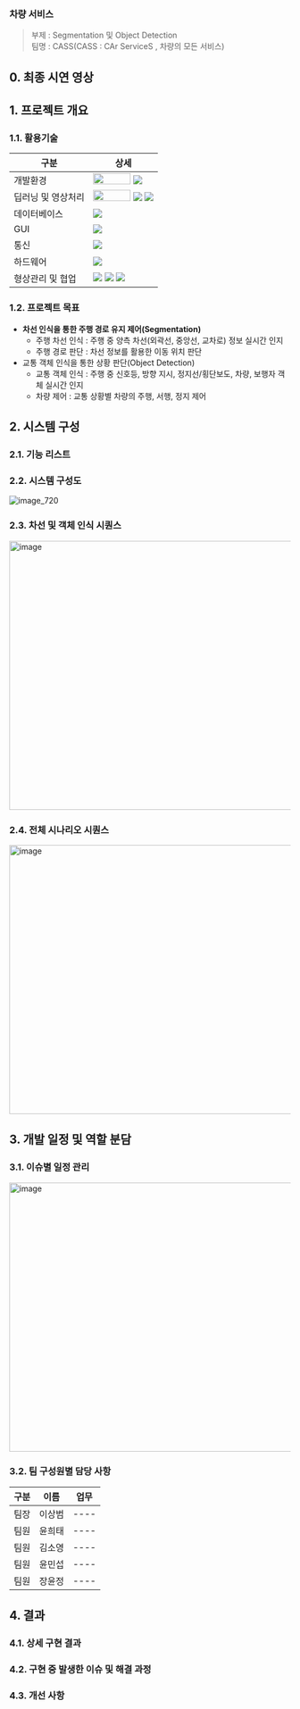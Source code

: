 ### 차량 서비스 ###

> 부제 : Segmentation 및 Object Detection  
> 팀명 : CASS(CASS : CAr ServiceS , 차량의 모든 서비스)

## 0. 최종 시연 영상

## 1. 프로젝트 개요

### 1.1. 활용기술

|구분|상세|
|------|----------------------|
|개발환경|<img src="https://img.shields.io/badge/Ubuntu-E95420?style=flat-square&logo=Ubuntu&logoColor=white" style="width: 67px; height: 20px;"> <img src="https://img.shields.io/badge/Python-3776AB?style=flat-square&logo=Python&logoColor=white">|
|딥러닝 및 영상처리| <img src="https://github.com/user-attachments/assets/5f8d52f1-1b12-4075-a59d-a641c01ad558" style="width: 67px; height: 20px;"> <img src="https://img.shields.io/badge/Ultralytics-1976D2?style=flat&logo=Ultralytics&logoColor=white" /> <img src="https://img.shields.io/badge/Ultralytics-1976D2?style=flat&logo=Ultralytics&logoColor=white" />|
|데이터베이스|<img src="https://img.shields.io/badge/Ultralytics-1976D2?style=flat&logo=Ultralytics&logoColor=white" />|
|GUI|<img src="https://img.shields.io/badge/Ultralytics-1976D2?style=flat&logo=Ultralytics&logoColor=white" />|
|통신|<img src="https://img.shields.io/badge/Ultralytics-1976D2?style=flat&logo=Ultralytics&logoColor=white" />|
|하드웨어|<img src="https://img.shields.io/badge/Ultralytics-1976D2?style=flat&logo=Ultralytics&logoColor=white" />|
|형상관리 및 협업|<img src="https://img.shields.io/badge/GitHub-1976D2?style=flat-square&logo=GitHub&logoColor=white"/> <img src="https://img.shields.io/badge/Ultralytics-1976D2?style=flat&logo=Ultralytics&logoColor=white" /> <img src="https://img.shields.io/badge/Ultralytics-1976D2?style=flat&logo=Ultralytics&logoColor=white" />|

### 1.2. 프로젝트 목표
- <b>차선 인식을 통한 주행 경로 유지 제어(Segmentation)</b><br/>
  <ul style="list-style: circle;">
   <li>주행 차선 인식 : 주행 중 양측 차선(외곽선, 중앙선, 교차로) 정보 실시간 인지</li>
   <li>주행 경로 판단 : 차선 정보를 활용한 이동 위치 판단 </li>
  </ul>
- 교통 객체 인식을 통한 상황 판단(Object Detection) <br/>
  <ul style="list-style: circle;">
   <li>교통 객체 인식 : 주행 중 신호등, 방향 지시, 정지선/횡단보도, 차량, 보행자 객체 실시간 인지</li>
   <li>차량 제어 : 교통 상황별 차량의 주행, 서행, 정지 제어</li>
  </ul>



## 2. 시스템 구성
### 2.1. 기능 리스트
### 2.2. 시스템 구성도
![image_720](https://github.com/user-attachments/assets/705c46b3-c18c-4498-9cf0-a5d17c418748)

### 2.3. 차선 및 객체 인식 시퀀스
<img src="https://github.com/user-attachments/assets/b2c9e22a-9c23-4ee7-a101-cc7881217aa8" alt="image" width="720" height="482">

### 2.4. 전체 시나리오 시퀀스
<img src="https://github.com/user-attachments/assets/cc867796-b1eb-4910-a5ea-62127b9c0281" alt="image" width="720" height="482">

## 3. 개발 일정 및 역할 분담

### 3.1. 이슈별 일정 관리
<img src="https://github.com/user-attachments/assets/9999d611-5074-4ba5-9bbf-72c63a3fbe73" alt="image" width="720" height="482">

### 3.2. 팀 구성원별 담당 사항
|구분|이름|업무|
|---|---|---|
|팀장|이상범|----|
|팀원|윤희태|----|
|팀원|김소영|----|
|팀원|윤민섭|----|
|팀원|장윤정|----|

## 4. 결과
### 4.1. 상세 구현 결과
### 4.2. 구현 중 발생한 이슈 및 해결 과정
### 4.3. 개선 사항
